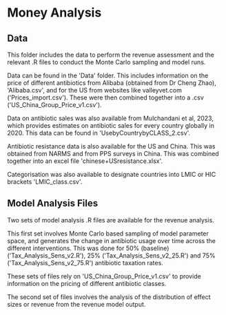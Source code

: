 # Money Analysis


## Data 

This folder includes the data to perform the revenue assessment and the relevant .R files to conduct the Monte Carlo sampling and model runs. 

Data can be found in the 'Data' folder. This includes information on the price of different antibiotics from Alibaba (obtained from Dr Cheng Zhao), 'Alibaba.csv', and for the US from websites like valleyvet.com ('Prices_import.csv'). These were then combined together into a .csv ('US_China_Group_Price_v1.csv'). 

Data on antibiotic sales was also available from Mulchandani et al, 2023, which provides estimates on antibiotic sales for every country globally in 2020. This data can be found in 'UsebyCountrybyCLASS_2.csv'. 

Antibiotic resistance data is also available for the US and China. This was obtained from NARMS and from PPS surveys in China. This was combined together into an excel file 'chinese+USresistance.xlsx'. 

Categorisation was also available to designate countries into LMIC or HIC brackets 'LMIC_class.csv'. 

## Model Analysis Files 

Two sets of model analysis .R files are available for the revenue analysis. 

This first set involves Monte Carlo based sampling of model parameter space, and generates the change in antibiotic usage over time across the different interventions. This was done for 50% (baseline) ('Tax_Analysis_Sens_v2.R'), 25% ('Tax_Analysis_Sens_v2_25.R') and 75% ('Tax_Analysis_Sens_v2_75.R') antibiotic taxation rates. 

These sets of files rely on 'US_China_Group_Price_v1.csv' to provide information on the pricing of different antibiotic classes. 

The second set of files involves the analysis of the distribution of effect sizes or revenue from the revenue model output. 

